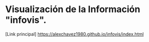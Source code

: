 # Visualización de la Información "infovis".

[Link principal] https://alexchavez1980.github.io/infovis/index.html

